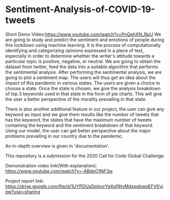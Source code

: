 # Sentiment-Analysis-of-COVID-19-tweets
Short Demo Video:https://www.youtube.com/watch?v=PnQehXN_RpU
We are going to study and predict the sentiment and emotions of people during this lockdown using machine learning. It is the process of computationally identifying and categorizing opinions expressed in a piece of text, especially in order to determine whether the writer's attitude towards a particular topic is positive, negative, or neutral. We are going to obtain the dataset from twitter, feed the data into a suitable algorithm that performs the sentimental analysis. After performing the sentimental analysis, we are going to plot a sentiment map. The users will thus get an idea about the impact of this pandemic in various states. The users are given a choice to choose a state. Once the state is chosen, we give the analysis breakdown of top 3 keywords used in that state in the form of pie charts. This will give the user a better perspective of the morality prevailing in that state.
 
There is also another additional feature in our project, the user can give any keyword as input and we give them results like the number of tweets that has the keyword, the states that have the maximum number of tweets containing the keyword and the sentiment breakdown of that keyword. Using our model, the user can get better perspective about the major problems prevailing in our country due to the pandemic.

An in-depth overview is given in 'documentation'.

This repository is a submission for the 2020 Call for Code Global Challenge.

Demonstration video link(With explanation): https://www.youtube.com/watch?v=-ABdpO1NF3w

Project report link: https://drive.google.com/file/d/1UYPDUxDpInvrYgXqf9tvMdxpgbwqEFVf/view?usp=sharing
